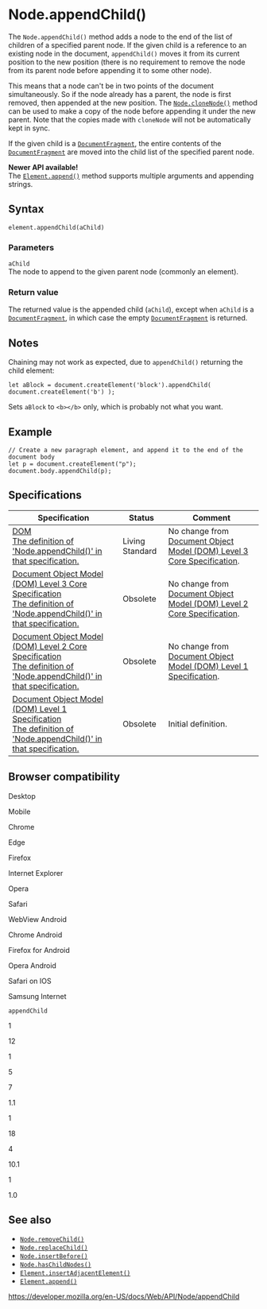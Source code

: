 # Node.appendChild()

The `Node.appendChild()` method adds a node to the end of the list of children of a specified parent node. If the given child is a reference to an existing node in the document, `appendChild()` moves it from its current position to the new position (there is no requirement to remove the node from its parent node before appending it to some other node).

This means that a node can't be in two points of the document simultaneously. So if the node already has a parent, the node is first removed, then appended at the new position. The [`Node.cloneNode()`](clonenode) method can be used to make a copy of the node before appending it under the new parent. Note that the copies made with `cloneNode` will not be automatically kept in sync.

If the given child is a [`DocumentFragment`](../documentfragment), the entire contents of the [`DocumentFragment`](../documentfragment) are moved into the child list of the specified parent node.

**Newer API available!**  
The [`Element.append()`](../element/append) method supports multiple arguments and appending strings.

## Syntax

    element.appendChild(aChild)

### Parameters

`aChild`  
The node to append to the given parent node (commonly an element).

### Return value

The returned value is the appended child (`aChild`), except when `aChild` is a [`DocumentFragment`](../documentfragment), in which case the empty [`DocumentFragment`](../documentfragment) is returned.

## Notes

Chaining may not work as expected, due to `appendChild()` returning the child element:

    let aBlock = document.createElement('block').appendChild( document.createElement('b') );

Sets `aBlock` to `<b></b>` only, which is probably not what you want.

## Example

    // Create a new paragraph element, and append it to the end of the document body
    let p = document.createElement("p");
    document.body.appendChild(p);

## Specifications

<table><thead><tr class="header"><th>Specification</th><th>Status</th><th>Comment</th></tr></thead><tbody><tr class="odd"><td><a href="https://dom.spec.whatwg.org/#dom-node-appendchild">DOM<br />
<span class="small">The definition of 'Node.appendChild()' in that specification.</span></a></td><td><span class="spec-living">Living Standard</span></td><td>No change from <a href="https://www.w3.org/TR/DOM-Level-3-Core/">Document Object Model (DOM) Level 3 Core Specification</a>.</td></tr><tr class="even"><td><a href="https://www.w3.org/TR/DOM-Level-3-Core/core.html#ID-184E7107">Document Object Model (DOM) Level 3 Core Specification<br />
<span class="small">The definition of 'Node.appendChild()' in that specification.</span></a></td><td><span class="spec-obsolete">Obsolete</span></td><td>No change from <a href="https://www.w3.org/TR/DOM-Level-2-Core/">Document Object Model (DOM) Level 2 Core Specification</a>.</td></tr><tr class="odd"><td><a href="https://www.w3.org/TR/DOM-Level-2-Core/core.html#ID-184E7107">Document Object Model (DOM) Level 2 Core Specification<br />
<span class="small">The definition of 'Node.appendChild()' in that specification.</span></a></td><td><span class="spec-obsolete">Obsolete</span></td><td>No change from <a href="https://www.w3.org/TR/REC-DOM-Level-1/">Document Object Model (DOM) Level 1 Specification</a>.</td></tr><tr class="even"><td><a href="https://www.w3.org/TR/REC-DOM-Level-1/level-one-core.html#ID-184E7107">Document Object Model (DOM) Level 1 Specification<br />
<span class="small">The definition of 'Node.appendChild()' in that specification.</span></a></td><td><span class="spec-obsolete">Obsolete</span></td><td>Initial definition.</td></tr></tbody></table>

## Browser compatibility

Desktop

Mobile

Chrome

Edge

Firefox

Internet Explorer

Opera

Safari

WebView Android

Chrome Android

Firefox for Android

Opera Android

Safari on IOS

Samsung Internet

`appendChild`

1

12

1

5

7

1.1

1

18

4

10.1

1

1.0

## See also

- [`Node.removeChild()`](removechild)
- [`Node.replaceChild()`](replacechild)
- [`Node.insertBefore()`](insertbefore)
- [`Node.hasChildNodes()`](haschildnodes)
- [`Element.insertAdjacentElement()`](../element/insertadjacentelement)
- [`Element.append()`](../element/append)

<a href="https://developer.mozilla.org/en-US/docs/Web/API/Node/appendChild" class="_attribution-link">https://developer.mozilla.org/en-US/docs/Web/API/Node/appendChild</a>
